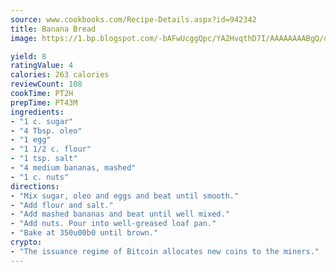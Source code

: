 ```yaml
---
source: www.cookbooks.com/Recipe-Details.aspx?id=942342
title: Banana Bread
image: https://1.bp.blogspot.com/-bAFwUcggQpc/YA2HvqthD7I/AAAAAAAABgQ/dGGityjUeSk5WIgvhJroHVt7XYoXF2qygCLcBGAsYHQ/s320/10.png

yield: 8
ratingValue: 4
calories: 263 calories
reviewCount: 108
cookTime: PT2H
prepTime: PT43M
ingredients:
- "1 c. sugar"
- "4 Tbsp. oleo"
- "1 egg"
- "1 1/2 c. flour"
- "1 tsp. salt"
- "4 medium bananas, mashed"
- "1 c. nuts"
directions:
- "Mix sugar, oleo and eggs and beat until smooth."
- "Add flour and salt."
- "Add mashed bananas and beat until well mixed."
- "Add nuts. Pour into well-greased loaf pan."
- "Bake at 350u00b0 until brown."
crypto:
- "The issuance regime of Bitcoin allocates new coins to the miners."
---
```

